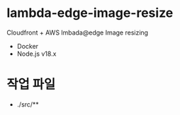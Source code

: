 # lambda-edge-image-resize

Cloudfront + AWS lmbada@edge Image resizing

- Docker
- Node.js v18.x

# 작업 파일

- ./src/\*\*
